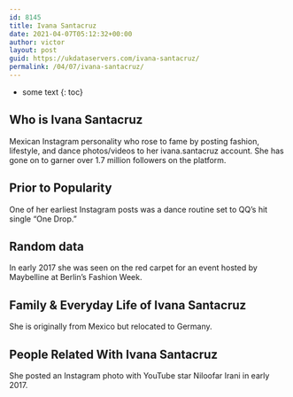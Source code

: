 ```yaml
---
id: 8145
title: Ivana Santacruz
date: 2021-04-07T05:12:32+00:00
author: victor
layout: post
guid: https://ukdataservers.com/ivana-santacruz/
permalink: /04/07/ivana-santacruz/
---
```


* some text
{: toc}


## Who is Ivana Santacruz



Mexican Instagram personality who rose to fame by posting fashion, lifestyle, and dance photos/videos to her ivana.santacruz account. She has gone on to garner over 1.7 million followers on the platform. 

                
                
                
## Prior to Popularity



One of her earliest Instagram posts was a dance routine set to QQ&#8217;s hit single &#8220;One Drop.&#8221; 

                
                
                
## Random data



In early 2017 she was seen on the red carpet for an event hosted by Maybelline at Berlin&#8217;s Fashion Week. 

                
                
                
## Family & Everyday Life of Ivana Santacruz



She is originally from Mexico but relocated to Germany. 

                
                
                
## People Related With Ivana Santacruz



She posted an Instagram photo with YouTube star Niloofar Irani in early 2017. 

                
              
            
          
          
          